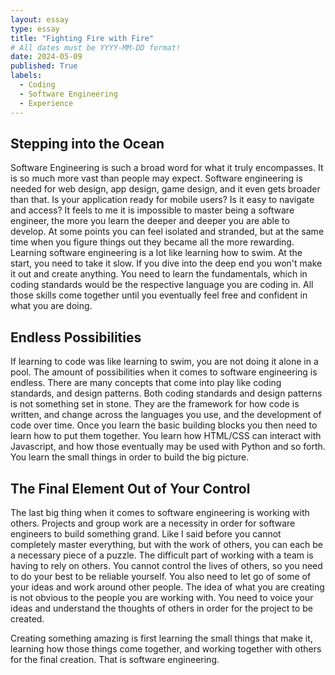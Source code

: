 ```yaml
---
layout: essay
type: essay
title: "Fighting Fire with Fire"
# All dates must be YYYY-MM-DD format!
date: 2024-05-09
published: True
labels:
  - Coding
  - Software Engineering
  - Experience
---
```


## Stepping into the Ocean

Software Engineering is such a broad word for what it truly encompasses. It is so much more vast than people may expect. Software engineering is needed for web design, app design, game design, and it even gets broader than that. Is your application ready for mobile users? Is it easy to navigate and access? It feels to me it is impossible to master being a software engineer, the more you learn the deeper and deeper you are able to develop. At some points you can feel isolated and stranded, but at the same time when you figure things out they became all the more rewarding. Learning software engineering is a lot like learning how to swim. At the start, you need to take it slow. If you dive into the deep end you won't make it out and create anything. You need to learn the fundamentals, which in coding standards would be the respective language you are coding in. All those skills come together until you eventually feel free and confident in what you are doing. 

## Endless Possibilities

If learning to code was like learning to swim, you are not doing it alone in a pool. The amount of possibilities when it comes to software engineering is endless. There are many concepts that come into play like coding standards, and design patterns. Both coding standards and design patterns is not something set in stone. They are the framework for how code is written, and change across the languages you use, and the development of code over time. Once you learn the basic building blocks you then need to learn how to put them together. You learn how HTML/CSS can interact with Javascript, and how those eventually may be used with Python and so forth. You learn the small things in order to build the big picture.

## The Final Element Out of Your Control

The last big thing when it comes to software engineering is working with others. Projects and group work are a necessity in order for software engineers to build something grand. Like I said before you cannot completely master everything, but with the work of others, you can each be a necessary piece of a puzzle. The difficult part of working with a team is having to rely on others. You cannot control the lives of others, so you need to do your best to be reliable yourself. You also need to let go of some of your ideas and work around other people. The idea of what you are creating is not obvious to the people you are working with. You need to voice your ideas and understand the thoughts of others in order for the project to be created.

Creating something amazing is first learning the small things that make it, learning how those things come together, and working together with others for the final creation. That is software engineering.

